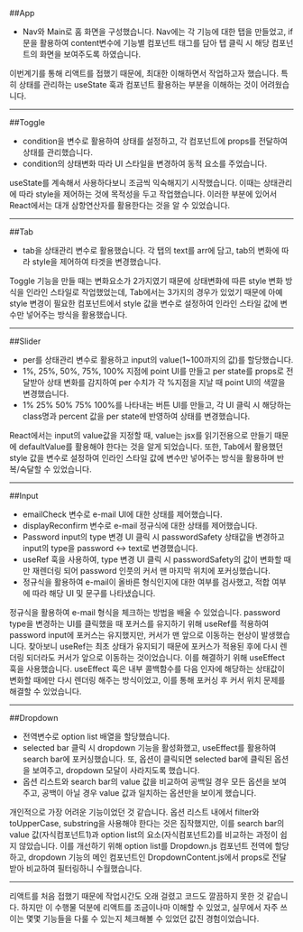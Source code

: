##App
* Nav와 Main로 홈 화면을 구성했습니다. Nav에는 각 기능에 대한 탭을 만들었고, if문을 활용하여 content변수에 기능별 컴포넌트 태그를 담아 탭 클릭 시 해당 컴포넌트의 화면을 보여주도록 하였습니다.

이번계기를 통해 리액트를 접했기 때문에, 최대한 이해하면서 작업하고자 했습니다.
특히 상태를 관리하는 useState 훅과 컴포넌트 활용하는 부분을 이해하는 것이 어려웠습니다.

---
##Toggle
* condition을 변수로 활용하여 상태를 설정하고, 각 컴포넌트에 props를 전달하여 상태를 관리했습니다.
* condition의 상태변화 따라 UI 스타일을 변경하여 동적 요소를 주었습니다. 
 
useState를 계속해서 사용하다보니 조금씩 익숙해지기 시작했습니다. 
이때는 상태관리에 따라 style을 제어하는 것에 목적성을 두고 작업했습니다.
이러한 부분에 있어서 React에서는 대개 삼항연산자를 활용한다는 것을 알 수 있었습니다.

---
##Tab
* tab을 상태관리 변수로 활용했습니다. 각 탭의 text를 arr에 담고, tab의 변화에 따라 style을 제어하여 타겟을 변경했습니다.
 
Toggle 기능을 만들 때는 변화요소가 2가지였기 때문에
상태변화에 따른 style 변화 방식을 인라인 스타일로 작업했었는데, 
Tab에서는 3가지의 경우가 있었기 때문에 
아예 style 변경이 필요한 컴포넌트에서 style 값을 변수로 설정하여 인라인 스타일 값에 변수만 넣어주는 방식을 활용했습니다.

---
##Slider
* per를 상태관리 변수로 활용하고 input의 value(1~100까지의 값)를 할당했습니다.
* 1%, 25%, 50%, 75%, 100% 지점에 point UI를 만들고 per state를 props로 전달받아 상태 변화를 감지하여 per 수치가 각 %지점을 지날 때 point UI의 색깔을 변경했습니다.
* 1% 25% 50% 75% 100%를 나타내는 버튼 UI를 만들고, 각 UI 클릭 시 해당하는 class명과 percent 값을 per state에 반영하여 상태를 변경했습니다.

React에서는 input의 value값을 지정할 때, value는 jsx를 읽기전용으로 만들기 때문에 defaultValue를 활용해야 한다는 것을 알게 되었습니다.
또한, Tab에서 활용했던 style 값을 변수로 설정하여 인라인 스타일 값에 변수만 넣어주는 방식을 활용하며 반복/숙달할 수 있었습니다.

---
##Input
* emailCheck 변수로 e-mail UI에 대한 상태를 제어했습니다.
* displayReconfirm 변수로 e-mail 정규식에 대한 상태를 제어했습니다.
* Password input의 type 변경 UI 클릭 시 passwordSafety 상태값을 변경하고 input의 type을 password <-> text로 변경했습니다.
* useRef 훅을 사용하여, type 변경 UI 클릭 시 passwordSafety의 값이 변화할 때만 재렌더링 되어 password 인풋의 커서 맨 마지막 위치에 포커싱했습니다.
* 정규식을 활용하여 e-mail이 올바른 형식인지에 대한 여부를 검사했고, 적합 여부에 따라 해당 UI 및 문구를 나타냈습니다.

정규식을 활용하여 e-mail 형식을 체크하는 방법을 배울 수 있었습니다. 
password type을 변경하는 UI를 클릭했을 때 포커스를 유지하기 위해 useRef를 적용하여 password input에 포커스는 유지했지만, 
커서가 맨 앞으로 이동하는 현상이 발생했습니다.
찾아보니 useRef는 최초 상태가 유지되기 때문에 포커스가 적용된 후에 다시 렌더링 되더라도 커서가 앞으로 이동하는 것이었습니다.
이를 해결하기 위해 useEffect 훅을 사용했습니다.
useEffect 훅은 내부 콜백함수를 다음 인자에 해당하는 상태값이 변화할 때에만 다시 렌더링 해주는 방식이었고, 
이를 통해 포커싱 후 커서 위치 문제를 해결할 수 있었습니다.
 
 ---
##Dropdown
* 전역변수로 option list 배열을 할당했습니다.
* selected bar 클릭 시 dropdown 기능을 활성화했고, useEffect를 활용하여 search bar에 포커싱했습니다.
  또, 옵션이 클릭되면 selected bar에 클릭된 옵션을 보여주고, dropdown 모달이 사라지도록 했습니다.
* 옵션 리스트와 search bar의 value 값을 비교하여 공백일 경우 모든 옵션을 보여주고, 공백이 아닐 경우 value 값과 일치하는 옵션만을 보이게 했습니다.

 개인적으로 가장 어려운 기능이었던 것 같습니다.
 옵션 리스트 내에서 filter와 toUpperCase, substring을 사용해야 한다는 것은 짐작했지만,
 이를 search bar의 value 값(자식컴포넌트1)과 option list의 요소(자식컴포넌트2)를 비교하는 과정이 쉽지 않았습니다.
 이를 개선하기 위해 option list를 Dropdown.js 컴포넌트 전역에 할당하고,
 dropdown 기능의 메인 컴포넌트인 DropdownContent.js에서 props로 전달받아 비교하여 필터링하니 수월했습니다.
 
---

리액트를 처음 접했기 때문에 작업시간도 오래 걸렸고 코드도 깔끔하지 못한 것 같습니다. 
하지만 이 수행물 덕분에 리액트를 조금이나마 이해할 수 있었고, 
실무에서 자주 쓰이는 몇몇 기능들을 다룰 수 있는지 체크해볼 수 있었던 값진 경험이었습니다.
